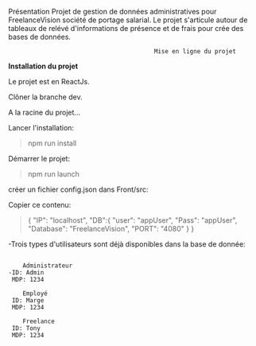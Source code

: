 Présentation
Projet de gestion de données administratives pour FreelanceVision société de portage salarial.
Le projet s'articule autour de tableaux de relévé d'informations de présence et de frais pour crée des bases de données.


                                             
                                             Mise en ligne du projet

  **Installation du projet**
  
Le projet est en ReactJs.

Clôner la branche dev.

A la racine du projet...

Lancer l'installation:

>npm run install

Démarrer le projet:

>npm run launch


créer un fichier config.json dans Front/src:

Copier ce contenu:
>{
  "IP": "localhost",
  "DB":{
    "user": "appUser",
    "Pass": "appUser",
    "Database": "FreelanceVision",
    "PORT": "4080"
  }
}

-Trois types d'utilisateurs sont déjà disponibles dans la base de donnée:
```

    Administrateur
-ID: Admin
 MDP: 1234
 
    Employé
 ID: Marge
 MDP: 1234
 
    Freelance
 ID: Tony
 MDP: 1234

```

